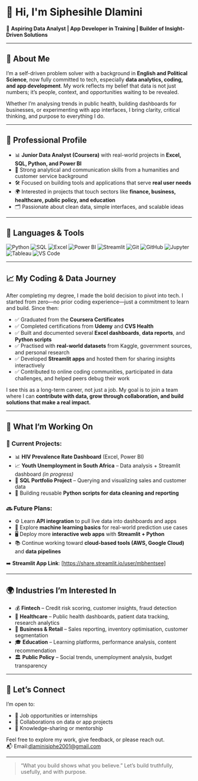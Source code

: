 
# 👋 Hi, I'm Siphesihle Dlamini

🎯 **Aspiring Data Analyst | App Developer in Training | Builder of Insight-Driven Solutions**

---

## 🧠 About Me

I’m a self-driven problem solver with a background in **English and Political Science**, now fully committed to tech, especially **data analytics, coding, and app development**. My work reflects my belief that data is not just numbers; it’s people, context, and opportunities waiting to be revealed.

Whether I’m analysing trends in public health, building dashboards for businesses, or experimenting with app interfaces, I bring clarity, critical thinking, and purpose to everything I do.

---

## 💼 Professional Profile

- 📊 **Junior Data Analyst (Coursera)** with real-world projects in **Excel, SQL, Python, and Power BI**
- 🧠 Strong analytical and communication skills from a humanities and customer service background
- 🛠️ Focused on building tools and applications that serve **real user needs**
- 🌍 Interested in projects that touch sectors like **finance, business, healthcare, public policy, and education**
- 🗂️ Passionate about clean data, simple interfaces, and scalable ideas

---

## 🔧 Languages & Tools

![Python](https://img.shields.io/badge/Python-3776AB?style=flat&logo=python&logoColor=white)
![SQL](https://img.shields.io/badge/SQL-4479A1?style=flat&logo=postgresql&logoColor=white)
![Excel](https://img.shields.io/badge/Excel-217346?style=flat&logo=microsoft-excel&logoColor=white)
![Power BI](https://img.shields.io/badge/Power_BI-F2C811?style=flat&logo=powerbi&logoColor=black)
![Streamlit](https://img.shields.io/badge/Streamlit-FF4B4B?style=flat&logo=streamlit&logoColor=white)
![Git](https://img.shields.io/badge/Git-F05032?style=flat&logo=git&logoColor=white)
![GitHub](https://img.shields.io/badge/GitHub-181717?style=flat&logo=github&logoColor=white)
![Jupyter](https://img.shields.io/badge/Jupyter-F37626?style=flat&logo=jupyter&logoColor=white)
![Tableau](https://img.shields.io/badge/Tableau-E97627?style=flat&logo=tableau&logoColor=white)
![VS Code](https://img.shields.io/badge/VS_Code-007ACC?style=flat&logo=visual-studio-code&logoColor=white)

---

## 📈 My Coding & Data Journey

After completing my degree, I made the bold decision to pivot into tech. I started from zero—no prior coding experience—just a commitment to learn and build. Since then:

- ✅ Graduated from the **Coursera Certificates**
- ✅ Completed certifications from **Udemy** and **CVS Health**
- ✅ Built and documented several **Excel dashboards**, **data reports**, and **Python scripts**
- ✅ Practised with **real-world datasets** from Kaggle, government sources, and personal research
- ✅ Developed **Streamlit apps** and hosted them for sharing insights interactively
- ✅ Contributed to online coding communities, participated in data challenges, and helped peers debug their work

I see this as a long-term career, not just a job. My goal is to join a team where I can **contribute with data, grow through collaboration, and build solutions that make a real impact.**

---

## 🚀 What I’m Working On

### 🔧 Current Projects:
- 📊 **HIV Prevalence Rate Dashboard** (Excel, Power BI)
- 📈 **Youth Unemployment in South Africa** – Data analysis + Streamlit dashboard *(in progress)*
- 📂 **SQL Portfolio Project** – Querying and visualizing sales and customer data
- 🔎 Building reusable **Python scripts for data cleaning and reporting**

### 🔜 Future Plans:
- ⚙️ Learn **API integration** to pull live data into dashboards and apps
- 🧠 Explore **machine learning basics** for real-world prediction use cases
- 🖥️ Deploy more **interactive web apps** with **Streamlit + Python**
- 📚 Continue working toward **cloud-based tools (AWS, Google Cloud)** and **data pipelines**

➡️ **Streamlit App Link**: [https://share.streamlit.io/user/mbhentsee]

---

## 🌍 Industries I’m Interested In

- 💰 **Fintech** – Credit risk scoring, customer insights, fraud detection
- 🏥 **Healthcare** – Public health dashboards, patient data tracking, research analytics
- 🧾 **Business & Retail** – Sales reporting, inventory optimisation, customer segmentation
- 🎓 **Education** – Learning platforms, performance analysis, content recommendation
- 🏛️ **Public Policy** – Social trends, unemployment analysis, budget transparency

---

## 🤝 Let’s Connect

I’m open to:
- 💼 Job opportunities or internships
- 🤝 Collaborations on data or app projects
- 🧠 Knowledge-sharing or mentorship

Feel free to explore my work, give feedback, or please reach out.  
📬 Email:dlaminisiphe2001@gmail.com

---

> “What you build shows what you believe.” Let’s build truthfully, usefully, and with purpose.

